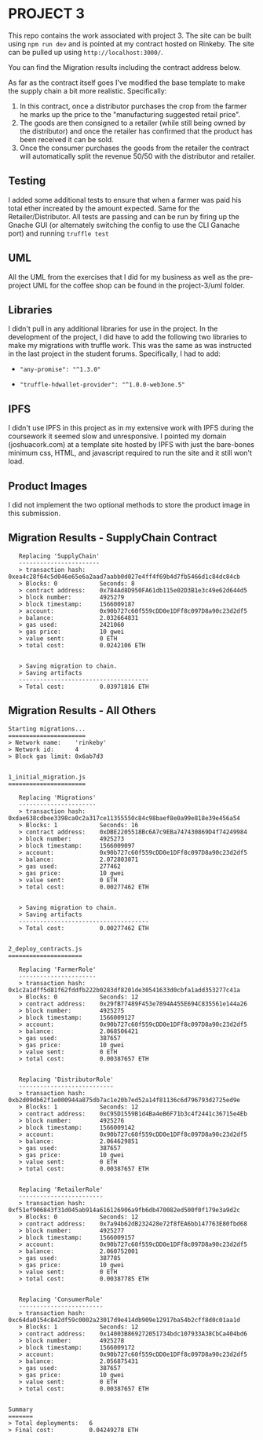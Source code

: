 # PROJECT 3

This repo contains the work associated with project 3. The site can be built using `npm run dev` and is pointed at my contract hosted on Rinkeby. The site can be pulled up using `http://localhost:3000/`.

You can find the Migration results including the contract address below.

As far as the contract itself goes I've modified the base template to make the supply chain a bit more realistic. Specifically:

1. In this contract, once a distributor purchases the crop from the farmer he marks up the price to the "manufacturing suggested retail price".
1. The goods are then consigned to a retailer (while still being owned by the distributor) and once the retailer has confirmed that the product has been received it can be sold.
1. Once the consumer purchases the goods from the retailer the contract will automatically split the revenue 50/50 with the distributor and retailer.

## Testing

I added some additional tests to ensure that when a farmer was paid his total ether increated by the amount expected. Same for the Retailer/Distributor. All tests are passing and can be run by firing up the Gnache GUI (or alternately switching the config to use the CLI Ganache port) and running `truffle test`

## UML

All the UML from the exercises that I did for my business as well as the pre-project UML for the coffee shop can be found in the project-3/uml folder.

## Libraries

I didn't pull in any additional libraries for use in the project. In the development of the project, I did have to add the following two libraries to make my migrations with truffle work. This was the same as was instructed in the last project in the student forums. Specifically, I had to add:

* `"any-promise": "^1.3.0"`

* `"truffle-hdwallet-provider": "^1.0.0-web3one.5"`

## IPFS

I didn't use IPFS in this project as in my extensive work with IPFS during the coursework it seemed slow and unresponsive. I pointed my domain (joshuacork.com) at a template site hosted by IPFS with just the bare-bones minimum css, HTML, and javascript required to run the site and it still won't load.

## Product Images

I did not implement the two optional methods to store the product image in this submission.


## Migration Results - SupplyChain Contract

```
   Replacing 'SupplyChain'
   -----------------------
   > transaction hash:    0xea4c28f64c5d046e65e6a2aad7aabb0d027e4ff4f69b4d7fb5466d1c84dc84cb
   > Blocks: 0            Seconds: 8
   > contract address:    0x784Ad8D950FA61db115e02D3B1e3c49e62d644d5
   > block number:        4925279
   > block timestamp:     1566009187
   > account:             0x90b727c60f559cDD0e1DFf8c097D8a90c23d2df5
   > balance:             2.032664831
   > gas used:            2421060
   > gas price:           10 gwei
   > value sent:          0 ETH
   > total cost:          0.0242106 ETH


   > Saving migration to chain.
   > Saving artifacts
   -------------------------------------
   > Total cost:          0.03971816 ETH
```

## Migration Results - All Others

```
Starting migrations...
======================
> Network name:    'rinkeby'
> Network id:      4
> Block gas limit: 0x6ab7d3


1_initial_migration.js
======================

   Replacing 'Migrations'
   ----------------------
   > transaction hash:    0xdae638cdbee3398ca0c2a317ce11355550c84c98baef8e0a99e818e39e456a54
   > Blocks: 1            Seconds: 16
   > contract address:    0xDBE2205518Bc6A7c9EBa747430869D4f74249984
   > block number:        4925273
   > block timestamp:     1566009097
   > account:             0x90b727c60f559cDD0e1DFf8c097D8a90c23d2df5
   > balance:             2.072803071
   > gas used:            277462
   > gas price:           10 gwei
   > value sent:          0 ETH
   > total cost:          0.00277462 ETH


   > Saving migration to chain.
   > Saving artifacts
   -------------------------------------
   > Total cost:          0.00277462 ETH


2_deploy_contracts.js
=====================

   Replacing 'FarmerRole'
   ----------------------
   > transaction hash:    0x1c2a1dff5d81f62fddfb222b0283df8201de30541633d0cbfa1add353277c41a
   > Blocks: 0            Seconds: 12
   > contract address:    0x29fB77489F453e7894A455E694C835561e144a26
   > block number:        4925275
   > block timestamp:     1566009127
   > account:             0x90b727c60f559cDD0e1DFf8c097D8a90c23d2df5
   > balance:             2.068506421
   > gas used:            387657
   > gas price:           10 gwei
   > value sent:          0 ETH
   > total cost:          0.00387657 ETH


   Replacing 'DistributorRole'
   ---------------------------
   > transaction hash:    0xb2d09db62f1e000944a875db7ac1e20b7ed52a14f81136c6d796793d2725ed9e
   > Blocks: 1            Seconds: 12
   > contract address:    0xC95D1559B1d4Ba4eB6F71b3c4f2441c36715e4Eb
   > block number:        4925276
   > block timestamp:     1566009142
   > account:             0x90b727c60f559cDD0e1DFf8c097D8a90c23d2df5
   > balance:             2.064629851
   > gas used:            387657
   > gas price:           10 gwei
   > value sent:          0 ETH
   > total cost:          0.00387657 ETH


   Replacing 'RetailerRole'
   ------------------------
   > transaction hash:    0xf51ef906843f31d045ab914a616126906a9fb6db470082ed500f0f179e3a9d2c
   > Blocks: 0            Seconds: 12
   > contract address:    0x7a94b62dB232428e72f8fEA6bb147763E80fbd68
   > block number:        4925277
   > block timestamp:     1566009157
   > account:             0x90b727c60f559cDD0e1DFf8c097D8a90c23d2df5
   > balance:             2.060752001
   > gas used:            387785
   > gas price:           10 gwei
   > value sent:          0 ETH
   > total cost:          0.00387785 ETH


   Replacing 'ConsumerRole'
   ------------------------
   > transaction hash:    0xc64da0154c842df59c0002a23017d9e414db909e12917ba54b2cff8d0c01aa1d
   > Blocks: 1            Seconds: 12
   > contract address:    0x14003B869272051734bdc107933A38CbCa404bd6
   > block number:        4925278
   > block timestamp:     1566009172
   > account:             0x90b727c60f559cDD0e1DFf8c097D8a90c23d2df5
   > balance:             2.056875431
   > gas used:            387657
   > gas price:           10 gwei
   > value sent:          0 ETH
   > total cost:          0.00387657 ETH


Summary
=======
> Total deployments:   6
> Final cost:          0.04249278 ETH
```